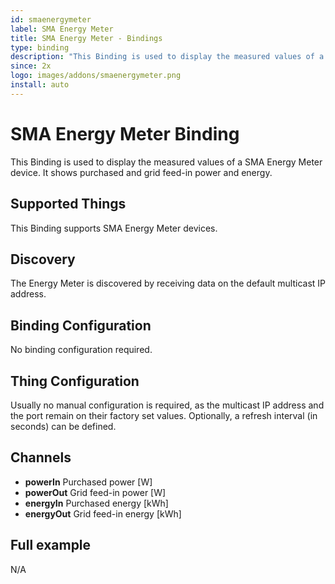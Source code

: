 ```yaml
---
id: smaenergymeter
label: SMA Energy Meter
title: SMA Energy Meter - Bindings
type: binding
description: "This Binding is used to display the measured values of a SMA Energy Meter device."
since: 2x
logo: images/addons/smaenergymeter.png
install: auto
---
```


<!-- Attention authors: Do not edit directly. Please add your changes to the appropriate source repository -->

<!-- {% include base.html %} -->

# SMA Energy Meter Binding

This Binding is used to display the measured values of a SMA Energy Meter device.
It shows purchased and grid feed-in power and energy.

## Supported Things

This Binding supports SMA Energy Meter devices.

## Discovery

The Energy Meter is discovered by receiving data on the default multicast IP address.

## Binding Configuration

No binding configuration required.

## Thing Configuration

Usually no manual configuration is required, as the multicast IP address and the port remain on their factory set values.
Optionally, a refresh interval (in seconds) can be defined.

## Channels

-   **powerIn** Purchased power &lsqb;W&rsqb;
-   **powerOut** Grid feed-in power &lsqb;W&rsqb;
-   **energyIn** Purchased energy &lsqb;kWh&rsqb;
-   **energyOut** Grid feed-in energy &lsqb;kWh&rsqb;

## Full example

N/A
